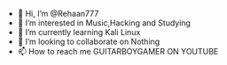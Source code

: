 - 👋 Hi, I’m @Rehaan777
- 👀 I’m interested in Music,Hacking and Studying
- 🌱 I’m currently learning Kali Linux
- 💞️ I’m looking to collaborate on Nothing
- 📫 How to reach me GUITARBOYGAMER ON YOUTUBE

<!---
Rehaan777/Rehaan777 is a ✨ special ✨ repository because its `README.md` (this file) appears on your GitHub profile.
You can click the Preview link to take a look at your changes.
--->
